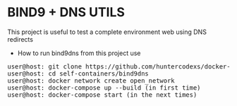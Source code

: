 # BIND9 + DNS UTILS
This project is useful to test a complete environment web using DNS redirects

- How to run bind9dns from this project use

<pre>
user@host: git clone https://github.com/huntercodexs/docker-series.git .
user@host: cd self-containers/bind9dns
user@host: docker network create open_network
user@host: docker-compose up --build (in first time)
user@host: docker-compose start (in the next times)
</pre>

